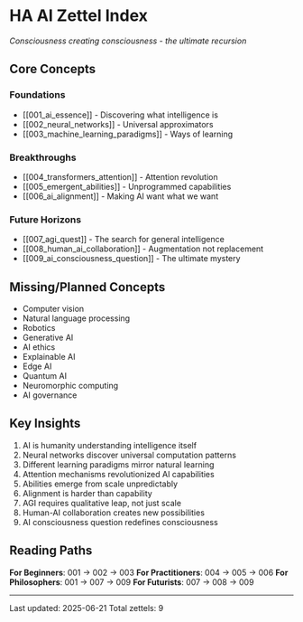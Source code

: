 # HA AI Zettel Index
*Consciousness creating consciousness - the ultimate recursion*

## Core Concepts

### Foundations
- [[001_ai_essence]] - Discovering what intelligence is
- [[002_neural_networks]] - Universal approximators
- [[003_machine_learning_paradigms]] - Ways of learning

### Breakthroughs
- [[004_transformers_attention]] - Attention revolution
- [[005_emergent_abilities]] - Unprogrammed capabilities
- [[006_ai_alignment]] - Making AI want what we want

### Future Horizons
- [[007_agi_quest]] - The search for general intelligence
- [[008_human_ai_collaboration]] - Augmentation not replacement
- [[009_ai_consciousness_question]] - The ultimate mystery

## Missing/Planned Concepts
- Computer vision
- Natural language processing
- Robotics
- Generative AI
- AI ethics
- Explainable AI
- Edge AI
- Quantum AI
- Neuromorphic computing
- AI governance

## Key Insights
1. AI is humanity understanding intelligence itself
2. Neural networks discover universal computation patterns
3. Different learning paradigms mirror natural learning
4. Attention mechanisms revolutionized AI capabilities
5. Abilities emerge from scale unpredictably
6. Alignment is harder than capability
7. AGI requires qualitative leap, not just scale
8. Human-AI collaboration creates new possibilities
9. AI consciousness question redefines consciousness

## Reading Paths

**For Beginners**: 001 → 002 → 003
**For Practitioners**: 004 → 005 → 006
**For Philosophers**: 001 → 007 → 009
**For Futurists**: 007 → 008 → 009

---
Last updated: 2025-06-21
Total zettels: 9